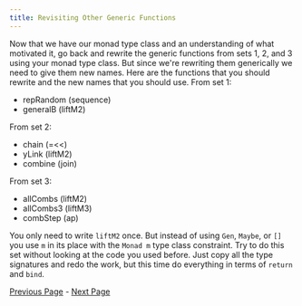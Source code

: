 ```yaml
---
title: Revisiting Other Generic Functions
---
```


Now that we have our monad type class and an understanding of what motivated it,
go back and rewrite the generic functions from sets 1, 2, and 3 using your monad
type class. But since we're rewriting them generically we need to give them new
names. Here are the functions that you should rewrite and the new names that you
should use. From set 1:

* repRandom (sequence)
* generalB (liftM2)

From set 2:

* chain (=<<)
* yLink (liftM2)
* combine (join)

From set 3:

* allCombs (liftM2)
* allCombs3 (liftM3)
* combStep (ap)

You only need to write `liftM2` once. But instead of using `Gen`, `Maybe`, or `[]` you
use `m` in its place with the `Monad m` type class constraint. Try to do this set
without looking at the code you used before. Just copy all the type signatures
and redo the work, but this time do everything in terms of `return` and `bind`.

[Previous Page](ex4-4.html) - [Next Page](ex4-6.html)
